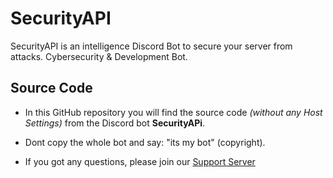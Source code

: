 # SecurityAPI
SecurityAPI is an intelligence Discord Bot to secure your server from attacks. Cybersecurity & Development Bot.

## Source Code

- In this GitHub repository you will find the source code _(without any Host Settings)_ from the Discord bot **SecurityAPi**.

- Dont copy the whole bot and say: "its my bot" (copyright). 

- If you got any questions, please join our [Support Server](https://discord.gg/5sBDQKN)


